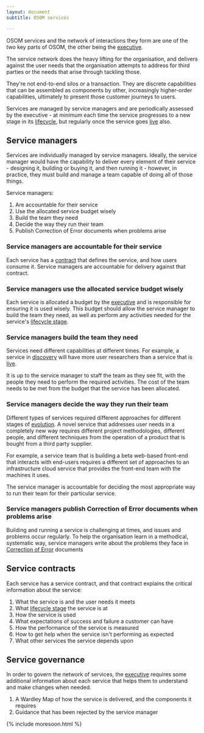 ```yaml
---
layout: document
subtitle: OSOM services

---
```

OSOM services and the network of interactions they form are one of the two key parts of OSOM, the other being the [executive](/executive).

The service network does the heavy lifting for the organisation, and delivers against the user needs that the organisation attempts to address for third parties or the needs that arise through tackling those.

They're not end-to-end silos or a transaction. They are discrete capabilities that can be assembled as components by other, increasingly higher-order capabilities, ultimately to present those customer journeys to users.

Services are managed by service managers and are periodically assessed by the executive - at minimum each time the service progresses to a new stage in its [lifecycle](/lifecycle/), but regularly once the service goes [live](/lifecycle/#live) also.

## Service managers

Services are individually managed by service managers. Ideally, the service manager would have the capability to deliver every element of their service - designing it, building or buying it, and then running it - however, in practice, they must build and manage a team capable of doing all of those things.

Service managers:

1. Are accountable for their service
2. Use the allocated service budget wisely
3. Build the team they need
4. Decide the way they run their team
5. Publish Correction of Error documents when problems arise

### Service managers are accountable for their service

Each service has a [contract](#service-contracts) that defines the service, and how users consume it. Service managers are accountable for delivery against that contract.

### Service managers use the allocated service budget wisely

Each service is allocated a budget by the [executive](/executive) and is responsible for ensuring it is used wisely. This budget should allow the service manager to build the team they need, as well as perform any activities needed for the service's [lifecycle stage](/lifecycle).

### Service managers build the team they need

Services need different capabilities at different times. For example, a service in [discovery](/lifecycle/#discovery) will have more user researchers than a service that is [live](/lifecycle/#live).

It is up to the service manager to staff the team as they see fit, with the people they need to perform the required activities. The cost of the team needs to be met from the budget that the service has been allocated.

### Service managers decide the way they run their team

Different types of services required different approaches for different stages of [evolution](/evolution/). A novel service that addresses user needs in a completely new way requires different project methodologies, different people, and different techniques from the operation of a product that is bought from a third party supplier.

For example, a service team that is building a beta web-based front-end that interacts with end-users requires a different set of approaches to an infrastructure cloud service that provides the front-end team with the machines it uses.

The service manager is accountable for deciding the most appropriate way to run their team for their particular service.

### Service managers publish Correction of Error documents when problems arise

Building and running a service is challenging at times, and issues and problems occur regularly. To help the organisation learn in a methodical, systematic way, service managers write about the problems they face in [Correction of Error](/coe/) documents

## Service contracts

Each service has a service contract, and that contract explains the critical information about the service:

1. What the service is and the user needs it meets
2. What [lifecycle stage](/lifecycle) the service is at
3. How the service is used
4. What expectations of success and failure a customer can have
5. How the performance of the service is measured
6. How to get help when the service isn't performing as expected
7. What other services the service depends upon

## Service governance

In order to govern the network of services, the [executive](/executive) requires some additional information about each service that helps them to understand and make changes when needed.

1. A Wardley Map of how the service is delivered, and the components
   it requires
2. Guidance that has been rejected by the service manager

{% include moresoon.html %}